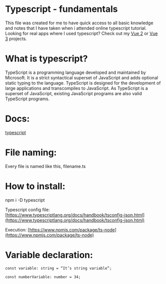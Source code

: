 # Typescript - fundamentals
This file was created for me to have quick access to all basic knowledge and notes that I have taken when i attended online typescript tutorial. Looking for real apps where I used typescript? Check out my [Vue 2](https://github.com/mikolajborowski/vue2) or [Vue 3](https://github.com/mikolajborowski/vue3) projects.

# What is typescript?

TypeScript is a programming language developed and maintained by Microsoft. It is a strict syntactical superset of JavaScript and adds optional static typing to the language. TypeScript is designed for the development of large applications and transcompiles to JavaScript. As TypeScript is a superset of JavaScript, existing JavaScript programs are also valid TypeScript programs.

# Docs:
[typescript](https://www.typescriptlang.org/docs/)

# File naming:

Every file is named like this, filename.ts

# How to install:

npm i -D typescript

Typescript config file: [https://www.typescriptlang.org/docs/handbook/tsconfig-json.html](https://www.typescriptlang.org/docs/handbook/tsconfig-json.html)

Execution: [https://www.npmjs.com/package/ts-node](https://www.npmjs.com/package/ts-node)

# Variable declaration:

```tsx
const variable: string = “It’s string variable”;

const numberVariable: number = 34;
```